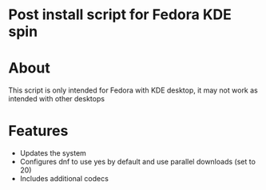 # Post install script for Fedora KDE spin

# About
This script is only intended for Fedora with KDE desktop, it may not work as intended with other desktops

# Features
* Updates the system
* Configures dnf to use yes by default and use parallel downloads (set to 20)
* Includes additional codecs
